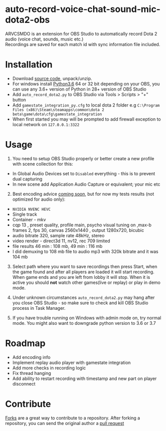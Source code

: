 # auto-record-voice-chat-sound-mic-dota2-obs
ARVCSMDO is an extension for OBS Studio to automatically record Dota 2 audio (voice chat, sounds, music etc.)  
Recordings are saved for each match id with sync information file included.  

# Installation 
* Download [source code](https://github.com/dota2tools/auto-record-voice-chat-sound-mic-dota2-obs/archive/refs/heads/main.zip), unpack/unzip.
* For windows install [Python3.6](https://www.python.org/downloads/release/python-368/) 64 or 32 bit depending on your OBS, you can use any 3.6+ version of Python in 28+ version of OBS Studio 
* Add `auto_record_dota2.py` to OBS Studio via Tools > Scripts > "+" button
* Add `gamestate_integration_py.cfg` to local dota 2 folder e.g `C:\Program Files (x86)\Steam\steamapps\common\dota 2 beta\game\dota\cfg\gamestate_integration`
* When first started you may will be prompted to add firewall exception to local network on `127.0.0.1:3322`

# Usage
1. You need to setup OBS Studio properly or better create a new profile with scene collection for this:
 * In Global Audio Devices set to `Disabled` everything - this is to prevent dual capturing
 * In new scene add  Application Audio Capture or equivalent; your mic etc

2. Best encoding advice [coming soon](https://obsproject.com/forum/threads/what-are-encoding-settings-for-audio-only-still-image-recording.160619/), but for now my tests results (not optimized for audio only):
 - `NVIDIA NVENC HEVC`
 - Single track
 - Container - mkv
 - cqp 13 , preset quality, profile main, psycho visual tuning on ,max-b frames 2, fps 30, canvas 2560x1440 , output 1280x720, bicubic
 - audio bitrate 320, sample rate 48kHz, stereo 
 - video render - direct3d 11, nv12, rec 709 limited
 - file results 46 min : 108 mb, 49 min : 116 mb 
 - I did demuxing to 108 mb file to audio mp3 with 320k bitrate and it was 104 mb 

3. Select path where you want to save recordings then press Start, when the game found and after all players are loaded it will start recording.
When game ends and you are left from lobby it will stop. When it is active you should **not** watch other games(live or replay) or play in demo mode.

4. Under unknown circumstances `auto_record_dota2.py` may hang after you close OBS Studio - so make sure to check and kill OBS Studio process in Task Manager.

5. If you have trouble running on Windows with admin mode on, try normal mode. You might also want to downgrade python version to 3.6 or 3.7

# Roadmap 
- Add encoding info
- Implement replay audio player with gamestate integration 
- Add more checks in recording logic
- Fix thread hanging 
- Add ability to restart recording with timestamp and new part on player disconnect

# Contribute 
 [Forks](https://help.github.com/articles/fork-a-repo) are a great way to contribute to a repository.
After forking a repository, you can send the original author a [pull request](https://help.github.com/articles/using-pull-requests)
